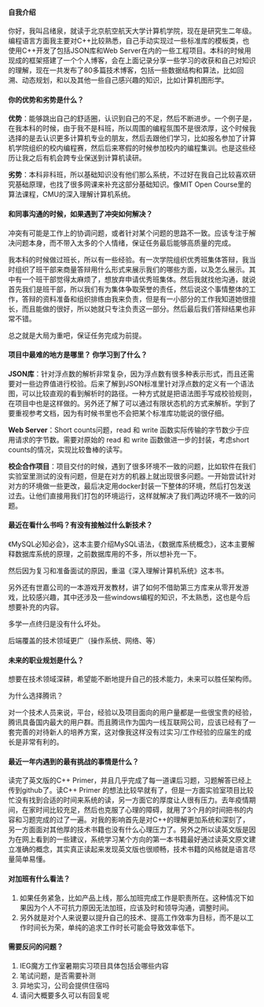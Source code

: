 #### 自我介绍

你好，我叫吕绪泉，就读于北京航空航天大学计算机学院，现在是研究生二年级。编程语言方面我主要对C++比较熟悉，自己手动实现过一些标准库的模板类，也使用C++开发了包括JSON库和Web Server在内的一些工程项目。本科的时候用现成的框架搭建了一个个人博客，会在上面记录分享一些学习的收获和自己对知识的理解，现在一共发布了80多篇技术博客，包括一些数据结构和算法，比如回溯、动态规划，和以及其他一些自己感兴趣的知识，比如计算机图形学。

#### 你的优势和劣势是什么？

**优势**：能够跳出自己的舒适圈，认识到自己的不足，然后不断进步。一个例子是，在我本科的时候，由于我不是科班，所以周围的编程氛围不是很浓厚，这个时候我选择的是去认识更多计算机专业的朋友，然后去跟他们学习，比如报名参加了计算机学院组织的校内编程赛，然后后来寒假的时候参加校内的编程集训。也是这些经历让我之后有机会跨专业保送到计算机读研。

**劣势**：本科非科班，所以基础知识没有他们那么系统，不过好在我自己比较喜欢研究基础原理，也找了很多网课来补充这部分基础知识。像MIT Open Course里的算法课程，CMU的深入理解计算机系统。

#### 和同事沟通的时候，如果遇到了冲突如何解决？

冲突有可能是工作上的协调问题，或者针对某个问题的思路不一致。应该专注于解决问题本身，而不带入太多的个人情绪，保证任务最后能够高质量的完成。

我本科的时候做过班长，所以有一些经验。有一次学院组织优秀班集体答辩，我当时组织了班干部来商量答辩用什么形式来展示我们的哪些方面，以及怎么展示。其中有一个班干部觉得太麻烦了，想放弃申请优秀班集体。然后我就找他沟通，就说首先我们是班干部，所以我们有为集体争取荣誉的责任，然后说这个事情整体的工作，答辩的资料准备和组织排练由我来负责，但是有一小部分的工作我知道她很擅长，而且能做的很好，所以她就只专注负责这一部分。然后最后我们答辩结果也非常不错。

总之就是大局为重吧，保证任务完成为前提。

#### 项目中最难的地方是哪里？ 你学习到了什么？

**JSON库**：针对浮点数的解析非常复杂，因为浮点数有很多种表示形式，而且还需要对一些边界值进行校验。后来了解到JSON标准里针对浮点数的定义有一个语法图，可以比较直观的看到解析时的路径。一种方式就是把语法图手写成校验规则，在项目中也是这样做的。另外还了解了可以通过有限状态机的方式来解析。学到了要重视参考文档，因为有时候书里也不会把某个标准库功能说的很仔细。

**Web Server**：Short counts问题，read 和 write 函数实际传输的字节数少于应用请求的字节数。需要对原始的 read 和 write 函数做进一步的封装，考虑short counts的情况，实现比较鲁棒的读写。

**校企合作项目**：项目交付的时候，遇到了很多环境不一致的问题，比如软件在我们实验室里测试的没有问题，但是在对方的机器上就出现很多问题。一开始尝试针对对方的环境做一些更改，最后决定用docker封装一下整体的环境，然后打包发送过去。让他们直接用我们打包的环境运行，这样就解决了我们两边环境不一致的问题。

#### 最近在看什么书吗？有没有接触过什么新技术？

《MySQL必知必会》，这本主要介绍MySQL语法，《数据库系统概念》，这本主要解释数据库系统的原理，之前数据库用的不多，所以想补充一下。

然后因为复习和准备面试的原因，重温《深入理解计算机系统》这本书。

另外还有世嘉公司的一本游戏开发教材，讲了如何不借助第三方库来从零开发游戏，比较感兴趣，其中还涉及一些windows编程的知识，不太熟悉，这也是今后想要补充的内容。



多学一点终归是没有什么坏处。

后端覆盖的技术领域更广（操作系统、网络、等）

#### 未来的职业规划是什么？

想要在技术领域深耕，希望能不断地提升自己的技术能力，未来可以胜任架构师。

为什么选择腾讯？

对一个技术人员来说，平台，经验以及项目面向的用户量都是一些很宝贵的经验，腾讯具备国内最大的用户群。而且腾讯作为国内一线互联网公司，应该已经有了一套完善的对待新人的培养方案，这对像我这样没有过实习/工作经验的应届生的成长是非常有利的。

#### 最近一年内遇到的最有挑战的事情是什么？

读完了英文版的C++ Primer，并且几乎完成了每一道课后习题，习题解答已经上传到github了。读C++ Primer 的想法比较早就有了，但是一方面实验室项目比较忙没有找到合适的时间来系统的读，另一方面它的厚度让人很有压力。去年疫情期间，在家时间比较充足，然后也克服了心理的障碍，就用了3个月的时间把书的内容和习题完成的过了一遍。对我的影响首先是对C++的理解更加系统和深刻了，另一方面面对其他厚的技术书籍也没有什么心理压力了。另外之所以读英文版是因为在网上看到的一些建议，系统学习某个方向的第一本书籍最好通过读英文原文建立准确的概念，其实真正读起来发现英文版也很顺畅，技术书籍的风格就是语言尽量简单易懂。

#### 对加班有什么看法？

1. 如果任务紧急，比如产品上线，那么加班完成工作是职责所在。这种情况下如果因为个人不可抗力原因无法加班，应该及时和领导沟通，调整时间。
2. 另外就是对个人来说要以提升自己的技术、提高工作效率为目标，而不是以工作时间长为荣，单纯的追求工作时长可能会导致效率低下。



#### 需要反问的问题？

1. IEG魔方工作室暑期实习项目具体包括会哪些内容
2. 笔试问题，是否需要补测
3. 异地实习，公司会提供住宿吗
4. 请问大概要多久可以有回复呢